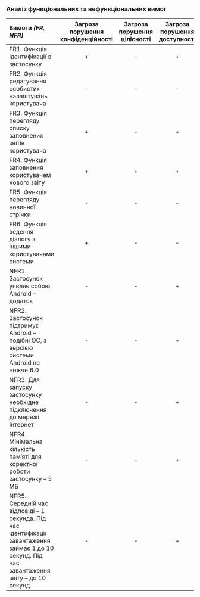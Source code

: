 ### Аналіз функціональних та нефункціональних вимог

| Вимоги *(FR, NFR)*| Загроза порушення конфіденційності | Загроза порушення цілісності | Загроза порушення доступності |
|:--------------------------- |:---------------:| :---------------:|:---------------:|
|FR1. Функція ідентифікації в застосунку| + | - | + |
|FR2. Функція редагування особистих налаштувань користувача| - | - | - |
|FR3. Функція перегляду списку заповнених звітів користувача| + | - | + |
|FR4. Функція заповнення користувачем нового звіту| + | + | + |
|FR5. Функція перегляду новинної стрічки| - | - | - |
|FR6. Функція ведення діалогу з іншими користувачами системи| + | - | - |
|NFR1. Застосунок уявляє собою Android – додаток| - | - | + |
|NFR2. Застосунок підтримує Android – подібні ОС, з версією системи Android не нижче 6.0| - | - | + |
|NFR3. Для запуску застосунку необхідне підключення до мережі Інтернет| - | - | + |
|NFR4. Мінімальна кількість пам’яті для коректної роботи застосунку – 5 МБ| - | - | + |
|NFR5. Середній час відповіді – 1 секунда. Під час  ідентифікації завантаження займає 1 до 10 секунд. Під час завантаження звіту – до 10 секунд| - | - | + |
